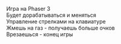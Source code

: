 Игра на Phaser 3<br>
Будет дорабатываться и меняться<br>
Управление стрелками на клавиатуре<br>
Жмешь на газ - получаешь больше очков<br>
Врезаешься - конец игры<br>
